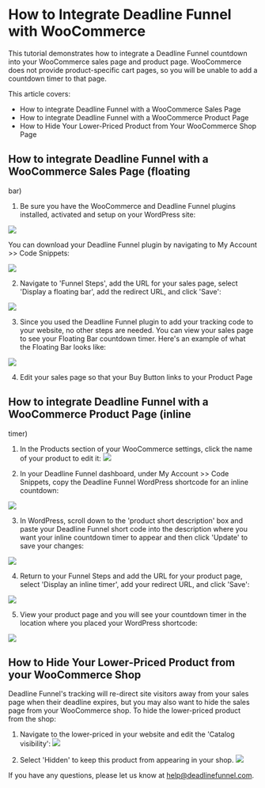 # How to Integrate Deadline Funnel with WooCommerce

This tutorial demonstrates how to integrate a Deadline Funnel countdown into your WooCommerce sales page and product page. WooCommerce does not provide product-specific cart pages, so you will be unable to add a countdown timer to that page.

This article covers:

* How to integrate Deadline Funnel with a WooCommerce Sales Page
* How to integrate Deadline Funnel with a WooCommerce Product Page
* How to Hide Your Lower-Priced Product from Your WooCommerce Shop Page

## How to integrate Deadline Funnel with a WooCommerce Sales Page \(floating

bar\)

1. Be sure you have the WooCommerce and Deadline Funnel plugins installed, activated and setup on your WordPress site:

![](https://s3.amazonaws.com/helpscout.net/docs/assets/53974d6ce4b0c76107b109d1/images/5a7c7f5f0428634376cff300/file-0IDBOeoKw5.png)

You can download your Deadline Funnel plugin by navigating to My Account &gt;&gt; Code Snippets:

![](https://s3.amazonaws.com/helpscout.net/docs/assets/53974d6ce4b0c76107b109d1/images/5a7c7fc80428634376cff307/file-7BcF9bqhlS.png)

2. Navigate to 'Funnel Steps', add the URL for your sales page, select 'Display a floating bar', add the redirect URL, and click 'Save':

![](https://s3.amazonaws.com/helpscout.net/docs/assets/53974d6ce4b0c76107b109d1/images/5c783c362c7d3a0cb932155e/file-JDPyIgnWsG.png)

3. Since you used the Deadline Funnel plugin to add your tracking code to your website, no other steps are needed. You can view your sales page to see your Floating Bar countdown timer. Here's an example of what the Floating Bar looks like:

![](https://s3.amazonaws.com/helpscout.net/docs/assets/53974d6ce4b0c76107b109d1/images/5c65c0a12c7d3a66e32e783a/file-r2622Bfum3.png)

4. Edit your sales page so that your Buy Button links to your Product Page

## How to integrate Deadline Funnel with a WooCommerce Product Page \(inline

timer\)

1. In the Products section of your WooCommerce settings, click the name of your product to edit it: ![](https://s3.amazonaws.com/helpscout.net/docs/assets/53974d6ce4b0c76107b109d1/images/592604300428634b4a336de3/file-vksAzF1S1k.png)

2. In your Deadline Funnel dashboard, under My Account &gt;&gt; Code Snippets, copy the Deadline Funnel WordPress shortcode for an inline countdown:

![](https://s3.amazonaws.com/helpscout.net/docs/assets/53974d6ce4b0c76107b109d1/images/5a7c82fd2c7d3a4a4198f1f1/file-doRjyQeo4W.png)

3. In WordPress, scroll down to the 'product short description' box and paste your Deadline Funnel short code into the description where you want your inline countdown timer to appear and then click 'Update' to save your changes:

![](https://s3.amazonaws.com/helpscout.net/docs/assets/53974d6ce4b0c76107b109d1/images/592605042c7d3a074e8acd72/file-Roytp6cYmo.png)

4. Return to your Funnel Steps and add the URL for your product page, select 'Display an inline timer', add your redirect URL, and click 'Save':

![](https://s3.amazonaws.com/helpscout.net/docs/assets/53974d6ce4b0c76107b109d1/images/5c783cd22c7d3a0cb9321570/file-hMgAYWDhqC.png)

5. View your product page and you will see your countdown timer in the location where you placed your WordPress shortcode:

![](https://s3.amazonaws.com/helpscout.net/docs/assets/53974d6ce4b0c76107b109d1/images/592605e60428634b4a336de6/file-A9clNVc4pP.png)

## How to Hide Your Lower-Priced Product from your WooCommerce Shop

Deadline Funnel's tracking will re-direct site visitors away from your sales page when their deadline expires, but you may also want to hide the sales page from your WooCommerce shop. To hide the lower-priced product from the shop:

1. Navigate to the lower-priced in your website and edit the 'Catalog visibility': ![](https://s3.amazonaws.com/helpscout.net/docs/assets/53974d6ce4b0c76107b109d1/images/5a29a9780428631b6b6dc05e/file-UkIFxN474r.png)

2. Select 'Hidden' to keep this product from appearing in your shop. ![](https://s3.amazonaws.com/helpscout.net/docs/assets/53974d6ce4b0c76107b109d1/images/5a29a9b80428631b6b6dc05f/file-dOPWBEmd3L.png)

If you have any questions, please let us know at [help@deadlinefunnel.com](mailto:mailto:help@deadlinefunnel.com).

